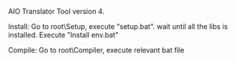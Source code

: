 AIO Translator Tool version 4.

Install:
Go to root\Setup, execute "setup.bat".
wait until all the libs is installed.
Execute "Install env.bat"

Compile:
Go to root\Compiler, execute relevant bat file
